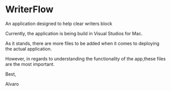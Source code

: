 # WriterFlow
An application designed to help clear writers block

Currently, the application is being build in Visual Studios for Mac. 

As it stands, there are more files to be added when it comes to deploying the actual application.

However, in regards to understanding the functionality of the app,these files are the most important. 

Best, 

Alvaro 
